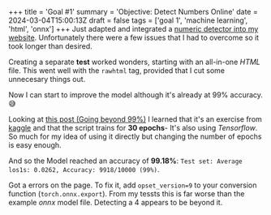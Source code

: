 +++
title = 'Goal #1'
summary = 'Objective: Detect Numbers Online'
date = 2024-03-04T15:00:13Z
draft = false
tags = ['goal 1', 'machine learning', 'html', 'onnx']
+++
Just adapted and integrated a [numeric detector into my website](/projects/detector/detector/).
Unfortunately there were a few issues that I had to overcome so it took longer than desired.

Creating a separate **test** worked wonders, starting with an all-in-one *HTML* file. This went well with the `rawhtml` tag, provided that I cut some unnecesary things out.

Now I can start to improve the model although it's already at 99% accuracy. 😅️

Looking at [this post (Going beyond 99%)](https://towardsdatascience.com/going-beyond-99-mnist-handwritten-digits-recognition-cfff96337392?gi=3e1b3833afaf) I learned that it's an exercise from [kaggle](https://www.kaggle.com/) and that the script trains for **30 epochs**- It's also using *Tensorflow*. So much for my idea of using it directly but changing the number of epochs is easy enough.

And so the Model reached an accuracy of **99.18%**: `Test set: Average los1s: 0.0262, Accuracy: 9918/10000 (99%)`.

Got a errors on the page. To fix it, add `opset_version=9` to your conversion function (`torch.onnx.export`).
From my tessts this is far worse than the example *onnx* model file. Detecting a 4 appears to be beyond it.

